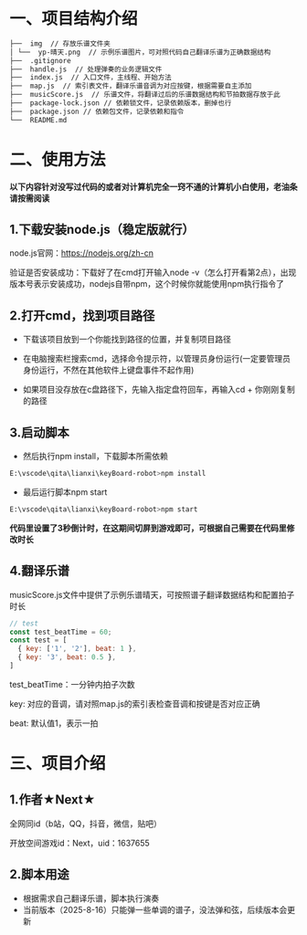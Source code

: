 # 一、项目结构介绍

```markdown
├──  img  // 存放乐谱文件夹
│ └──  yp-晴天.png  // 示例乐谱图片，可对照代码自己翻译乐谱为正确数据结构
├──  .gitignore
├──  handle.js  // 处理弹奏的业务逻辑文件
├──  index.js  // 入口文件，主线程、开始方法
├──  map.js  // 索引表文件，翻译乐谱音调为对应按键，根据需要自主添加
├──  musicScore.js  // 乐谱文件，将翻译过后的乐谱数据结构和节拍数据存放于此
├──  package-lock.json // 依赖锁文件，记录依赖版本，删掉也行
├──  package.json // 依赖包文件，记录依赖和指令
└──  README.md
```

# 二、使用方法

**以下内容针对没写过代码的或者对计算机完全一窍不通的计算机小白使用，老油条请按需阅读**

## 1.下载安装node.js（稳定版就行）

node.js官网：https://nodejs.org/zh-cn

验证是否安装成功：下载好了在cmd打开输入node -v（怎么打开看第2点），出现版本号表示安装成功，nodejs自带npm，这个时候你就能使用npm执行指令了

## 2.打开cmd，找到项目路径

- 下载该项目放到一个你能找到路径的位置，并复制项目路径

- 在电脑搜索栏搜索cmd，选择命令提示符，以管理员身份运行(一定要管理员身份运行，不然在其他软件上键盘事件不起作用)

- 如果项目没存放在c盘路径下，先输入指定盘符回车，再输入cd + 你刚刚复制的路径

## 3.启动脚本

- 然后执行npm install，下载脚本所需依赖

```bash
E:\vscode\qita\lianxi\keyBoard-robot>npm install
```

- 最后运行脚本npm start

```bash
E:\vscode\qita\lianxi\keyBoard-robot>npm start
```

**代码里设置了3秒倒计时，在这期间切屏到游戏即可，可根据自己需要在代码里修改时长**

## 4.翻译乐谱

musicScore.js文件中提供了示例乐谱晴天，可按照谱子翻译数据结构和配置拍子时长

```js
// test
const test_beatTime = 60;
const test = [
  { key: ['1', '2'], beat: 1 },
  { key: '3', beat: 0.5 },
]
```

test_beatTime：一分钟内拍子次数

key: 对应的音调，请对照map.js的索引表检查音调和按键是否对应正确

beat: 默认值1，表示一拍

# 三、项目介绍

## 1.作者★Next★

全网同id（b站，QQ，抖音，微信，贴吧）

开放空间游戏id：Next，uid：1637655

## 2.脚本用途

- 根据需求自己翻译乐谱，脚本执行演奏
- 当前版本（2025-8-16）只能弹一些单调的谱子，没法弹和弦，后续版本会更新



